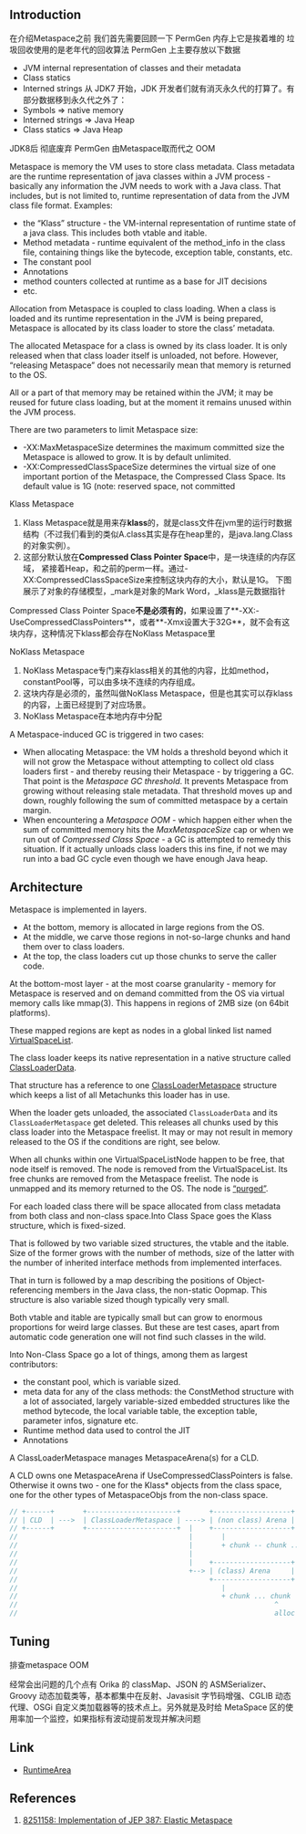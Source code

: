 ## Introduction


在介绍Metaspace之前 我们首先需要回顾一下 PermGen 内存上它是挨着堆的 垃圾回收使用的是老年代的回收算法
PermGen 上主要存放以下数据
- JVM internal representation of classes and their metadata
- Class statics
- Interned strings
从 JDK7 开始，JDK 开发者们就有消灭永久代的打算了。有部分数据移到永久代之外了：
- Symbols => native memory
- Interned strings => Java Heap
- Class statics => Java Heap

JDK8后 彻底废弃 PermGen 由Metaspace取而代之
OOM

Metaspace is memory the VM uses to store class metadata.
Class metadata are the runtime representation of java classes within a JVM process - basically any information the JVM needs to work with a Java class. That includes, but is not limited to, runtime representation of data from the JVM class file format.
Examples:
- the “Klass” structure - the VM-internal representation of runtime state of a java class. This includes both vtable and itable.
- Method metadata - runtime equivalent of the method_info in the class file, containing things like the bytecode, exception table, constants, etc.
- The constant pool
- Annotations
- method counters collected at runtime as a base for JIT decisions
- etc.



Allocation from Metaspace is coupled to class loading. When a class is loaded and its runtime representation in the JVM is being prepared, Metaspace is allocated by its class loader to store the class’ metadata.

The allocated Metaspace for a class is owned by its class loader. It is only released when that class loader itself is unloaded, not before.
However, “releasing Metaspace” does not necessarily mean that memory is returned to the OS.

All or a part of that memory may be retained within the JVM; it may be reused for future class loading, but at the moment it remains unused within the JVM process.



There are two parameters to limit Metaspace size:
- -XX:MaxMetaspaceSize determines the maximum committed size the Metaspace is allowed to grow. It is by default unlimited.
- -XX:CompressedClassSpaceSize determines the virtual size of one important portion of the Metaspace, the Compressed Class Space. Its default value is 1G (note: reserved space, not committed



Klass Metaspace

1. Klass Metaspace就是用来存**klass**的，就是class文件在jvm里的运行时数据结构（不过我们看到的类似A.class其实是存在heap里的，是java.lang.Class的对象实例）。
2. 这部分默认放在**Compressed Class Pointer Space**中，是一块连续的内存区域，
   紧接着Heap，和之前的perm一样。通过-XX:CompressedClassSpaceSize来控制这块内存的大小，默认是1G。
   下图展示了对象的存储模型，_mark是对象的Mark Word，_klass是元数据指针

Compressed Class Pointer Space**不是必须有的**，如果设置了**-XX:-UseCompressedClassPointers**，或者**-Xmx设置大于32G**，就不会有这块内存，这种情况下klass都会存在NoKlass Metaspace里




NoKlass Metaspace

1. NoKlass Metaspace专门来存klass相关的其他的内容，比如method，constantPool等，可以由多块不连续的内存组成。
2. 这块内存是必须的，虽然叫做NoKlass Metaspace，但是也其实可以存klass的内容，上面已经提到了对应场景。
3. NoKlass Metaspace在本地内存中分配



A Metaspace-induced GC is triggered in two cases:

- When allocating Metaspace: the VM holds a threshold beyond which it will not grow the Metaspace without attempting to collect old class loaders first - and thereby reusing their Metaspace - by triggering a GC. That point is the *Metaspace GC threshold*. It prevents Metaspace from growing without releasing stale metadata. That threshold moves up and down, roughly following the sum of committed metaspace by a certain margin.
- When encountering a *Metaspace OOM* - which happen either when the sum of committed memory hits the *MaxMetaspaceSize* cap or when we run out of *Compressed Class Space* - a GC is attempted to remedy this situation. If it actually unloads class loaders this ins fine, if not we may run into a bad GC cycle even though we have enough Java heap.



## Architecture

Metaspace is implemented in layers.

- At the bottom, memory is allocated in large regions from the OS. 
- At the middle, we carve those regions in not-so-large chunks and hand them over to class loaders. 
- At the top, the class loaders cut up those chunks to serve the caller code.



At the bottom-most layer - at the most coarse granularity - memory for Metaspace is reserved and on demand committed from the OS via virtual memory calls like mmap(3). This happens in regions of 2MB size (on 64bit platforms).

These mapped regions are kept as nodes in a global linked list named [VirtualSpaceList](http://hg.openjdk.java.net/jdk/jdk11/file/1ddf9a99e4ad/src/hotspot/share/memory/metaspace/virtualSpaceList.hpp#l39).



The class loader keeps its native representation in a native structure called [ClassLoaderData](http://hg.openjdk.java.net/jdk/jdk11/file/1ddf9a99e4ad/src/hotspot/share/classfile/classLoaderData.hpp#l176).

That structure has a reference to one [ClassLoaderMetaspace](http://hg.openjdk.java.net/jdk/jdk11/file/1ddf9a99e4ad/src/hotspot/share/memory/metaspace.hpp#l230) structure which keeps a list of all Metachunks this loader has in use.



When the loader gets unloaded, the associated `ClassLoaderData` and its `ClassLoaderMetaspace` get deleted. This releases all chunks used by this class loader into the Metaspace freelist. It may or may not result in memory released to the OS if the conditions are right, see below.



When all chunks within one VirtualSpaceListNode happen to be free, that node itself is removed. The node is removed from the VirtualSpaceList. Its free chunks are removed from the Metaspace freelist. The node is unmapped and its memory returned to the OS. The node is [“purged”](http://hg.openjdk.java.net/jdk/jdk11/file/1ddf9a99e4ad/src/hotspot/share/memory/metaspace/virtualSpaceList.cpp#l74).

For each loaded class there will be space allocated from class metadata from both class and non-class space.Into Class Space goes the Klass structure, which is fixed-sized.

That is followed by two variable sized structures, the vtable and the itable. Size of the former grows with the number of methods, size of the latter with the number of inherited interface methods from implemented interfaces.

That in turn is followed by a map describing the positions of Object-referencing members in the Java class, the non-static Oopmap. This structure is also variable sized though typically very small.

Both vtable and itable are typically small but can grow to enormous proportions for weird large classes. But these are test cases, apart from automatic code generation one will not find such classes in the wild.

Into Non-Class Space go a lot of things, among them as largest contributors:

- the constant pool, which is variable sized.
- meta data for any of the class methods: the ConstMethod structure with a lot of associated, largely variable-sized embedded structures like the method bytecode, the local variable table, the exception table, parameter infos, signature etc.
- Runtime method data used to control the JIT
- Annotations



A ClassLoaderMetaspace manages MetaspaceArena(s) for a CLD.

A CLD owns one MetaspaceArena if UseCompressedClassPointers is false. 
Otherwise it owns two - one for the Klass* objects from the class space, one for the other types of MetaspaceObjs from the non-class space.

```c
// +------+       +----------------------+       +-------------------+
// | CLD  | --->  | ClassLoaderMetaspace | ----> | (non class) Arena |
// +------+       +----------------------+  |    +-------------------+     allocation top
//                                          |       |                        v
//                                          |       + chunk -- chunk ... -- chunk
//                                          |
//                                          |    +-------------------+
//                                          +--> | (class) Arena     |
//                                               +-------------------+
//                                                  |
//                                                  + chunk ... chunk
//                                                               ^
//                                                               alloc top
```


## Tuning


排查metaspace OOM


经常会出问题的几个点有 Orika 的 classMap、JSON 的 ASMSerializer、Groovy 动态加载类等，基本都集中在反射、Javasisit 字节码增强、CGLIB 动态代理、OSGi 自定义类加载器等的技术点上。另外就是及时给 MetaSpace 区的使用率加一个监控，如果指标有波动提前发现并解决问题






## Link

- [RuntimeArea](/docs/CS/Java/JDK/JVM/Runtime_Data_Area.md)

## References

1. [8251158: Implementation of JEP 387: Elastic Metaspace](https://github.com/openjdk/jdk/commit/7ba6a6bf003b810e9f48cb755abe39b1376ad3fe)